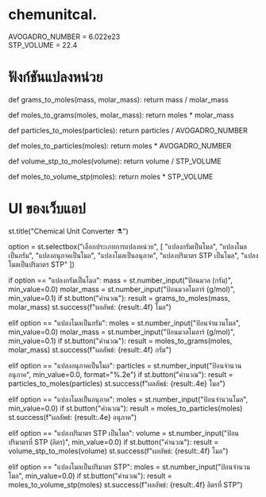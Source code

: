# chemunitcal.
AVOGADRO_NUMBER = 6.022e23  
STP_VOLUME = 22.4  

# ฟังก์ชันแปลงหน่วย
def grams_to_moles(mass, molar_mass):
    return mass / molar_mass

def moles_to_grams(moles, molar_mass):
    return moles * molar_mass

def particles_to_moles(particles):
    return particles / AVOGADRO_NUMBER

def moles_to_particles(moles):
    return moles * AVOGADRO_NUMBER

def volume_stp_to_moles(volume):
    return volume / STP_VOLUME

def moles_to_volume_stp(moles):
    return moles * STP_VOLUME

# UI ของเว็บแอป
st.title("Chemical Unit Converter ⚗️")

option = st.selectbox("เลือกประเภทการแปลงหน่วย", [
    "แปลงกรัมเป็นโมล",
    "แปลงโมลเป็นกรัม",
    "แปลงอนุภาคเป็นโมล",
    "แปลงโมลเป็นอนุภาค",
    "แปลงปริมาตร STP เป็นโมล",
    "แปลงโมลเป็นปริมาตร STP"
])

if option == "แปลงกรัมเป็นโมล":
    mass = st.number_input("ป้อนมวล (กรัม)", min_value=0.0)
    molar_mass = st.number_input("ป้อนมวลโมลาร์ (g/mol)", min_value=0.1)
    if st.button("คำนวณ"):
        result = grams_to_moles(mass, molar_mass)
        st.success(f"ผลลัพธ์: {result:.4f} โมล")

elif option == "แปลงโมลเป็นกรัม":
    moles = st.number_input("ป้อนจำนวนโมล", min_value=0.0)
    molar_mass = st.number_input("ป้อนมวลโมลาร์ (g/mol)", min_value=0.1)
    if st.button("คำนวณ"):
        result = moles_to_grams(moles, molar_mass)
        st.success(f"ผลลัพธ์: {result:.4f} กรัม")

elif option == "แปลงอนุภาคเป็นโมล":
    particles = st.number_input("ป้อนจำนวนอนุภาค", min_value=0.0, format="%.2e")
    if st.button("คำนวณ"):
        result = particles_to_moles(particles)
        st.success(f"ผลลัพธ์: {result:.4e} โมล")

elif option == "แปลงโมลเป็นอนุภาค":
    moles = st.number_input("ป้อนจำนวนโมล", min_value=0.0)
    if st.button("คำนวณ"):
        result = moles_to_particles(moles)
        st.success(f"ผลลัพธ์: {result:.4e} อนุภาค")

elif option == "แปลงปริมาตร STP เป็นโมล":
    volume = st.number_input("ป้อนปริมาตรที่ STP (ลิตร)", min_value=0.0)
    if st.button("คำนวณ"):
        result = volume_stp_to_moles(volume)
        st.success(f"ผลลัพธ์: {result:.4f} โมล")

elif option == "แปลงโมลเป็นปริมาตร STP":
    moles = st.number_input("ป้อนจำนวนโมล", min_value=0.0)
    if st.button("คำนวณ"):
        result = moles_to_volume_stp(moles)
        st.success(f"ผลลัพธ์: {result:.4f} ลิตรที่ STP")
